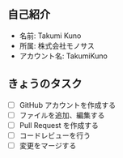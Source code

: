 ## 自己紹介
- 名前: Takumi Kuno
- 所属: 株式会社モノサス
- アカウント名: TakumiKuno
## きょうのタスク
- [ ] GitHub アカウントを作成する
- [ ] ファイルを追加、編集する
- [ ] Pull Request を作成する
- [ ] コードレビューを行う
- [ ] 変更をマージする

